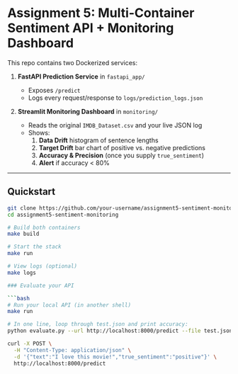 # Assignment 5: Multi-Container Sentiment API + Monitoring Dashboard

This repo contains two Dockerized services:

1. **FastAPI Prediction Service** in `fastapi_app/`  
   - Exposes `/predict`  
   - Logs every request/response to `logs/prediction_logs.json`

2. **Streamlit Monitoring Dashboard** in `monitoring/`  
   - Reads the original `IMDB_Dataset.csv` and your live JSON log  
   - Shows:
     1. **Data Drift** histogram of sentence lengths  
     2. **Target Drift** bar chart of positive vs. negative predictions  
     3. **Accuracy & Precision** (once you supply `true_sentiment`)  
     4. **Alert** if accuracy < 80%

---

## Quickstart

```bash
git clone https://github.com/your-username/assignment5-sentiment-monitoring.git
cd assignment5-sentiment-monitoring

# Build both containers
make build

# Start the stack
make run

# View logs (optional)
make logs

### Evaluate your API

```bash
# Run your local API (in another shell)
make run

# In one line, loop through test.json and print accuracy:
python evaluate.py --url http://localhost:8000/predict --file test.json

curl -X POST \
  -H "Content-Type: application/json" \
  -d '{"text":"I love this movie!","true_sentiment":"positive"}' \
  http://localhost:8000/predict
